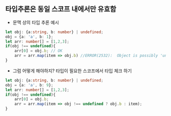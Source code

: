 ## 타입추론은 동일 스코프 내에서만 유효함
- 문맥 상의 타입 추론 예시
```typescript
let obj: {a:string, b: number} | undefined;
obj = {a: 'a', b: 1};
let arr: number[] = [1,2,3];
if(obj !== undefined){
    arr[0] = obj.b; // OK
    arr = arr.map(item => obj.b) //ERROR(2532):  Object is possibly 'undefined
}
```

- 그럼 어떻게 해야하지? 타입이 필요한 스코프에서 타입 체크 하기
```typescript 
let obj: {a:string, b: number} | undefined;
obj = {a: 'a', b: 9};
let arr: number[] = [1,2,3];
if(obj !== undefined){
    arr[0] = obj.b;
    arr = arr.map(item => obj !== undefined ? obj.b : item);
}
```
